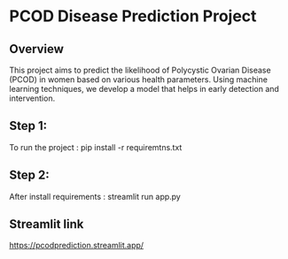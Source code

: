 # PCOD Disease Prediction Project
## Overview
This project aims to predict the likelihood of Polycystic Ovarian Disease (PCOD) in women based on various health parameters. Using machine learning techniques, we develop a model that helps in early detection and intervention.
## Step 1:
To run the project : pip install -r requiremtns.txt 
## Step 2:
After install requirements : streamlit run app.py 
## Streamlit link
https://pcodprediction.streamlit.app/
